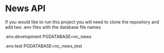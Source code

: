 # News API

If you would like to run this project you will need to clone the repository and add two .env files with the database file names

.env.development
    PGDATABASE=nc_news

.env.test
    PGDATABASE=nc_news_test